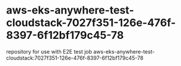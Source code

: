 # aws-eks-anywhere-test-cloudstack-7027f351-126e-476f-8397-6f12bf179c45-78
repository for use with E2E test job aws-eks-anywhere-test-cloudstack:7027f351-126e-476f-8397-6f12bf179c45-78
